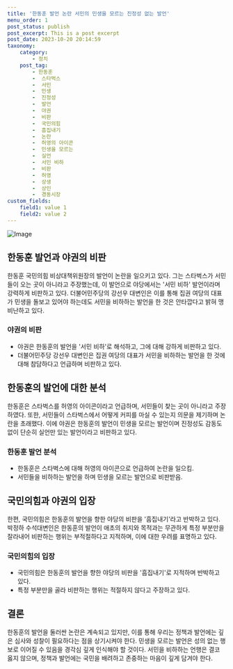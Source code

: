 ```yaml
---
title: '한동훈 발언 논란 서민의 민생을 모르는 진정성 없는 발언'
menu_order: 1
post_status: publish
post_excerpt: This is a post excerpt
post_date: 2023-10-20 20:14:59
taxonomy:
    category:
        - 정치
    post_tag:
        - 한동훈
        -  스타벅스
        -  서민
        -  민생
        -  진정성
        -  발언
        -  야권
        -  비판
        -  국민의힘
        -  흠집내기
        -  논란
        -  허영의 아이콘
        -  민생을 모르는
        -  실언
        -  서민 비하
        -  비판
        -  허영
        -  상생
        -  상인
        -  경동시장
custom_fields:
    field1: value 1
    field2: value 2
---
```


![Image](https://imgnews.pstatic.net/image/123/2024/02/06/0002327031_001_20240206152501187.jpg?type=w647)


## 한동훈 발언과 야권의 비판
한동훈 국민의힘 비상대책위원장의 발언이 논란을 일으키고 있다. 그는 스타벅스가 서민들이 오는 곳이 아니라고 주장했는데, 이 발언으로 야당에서는 '서민 비하' 발언이라며 강력하게 비판하고 있다. 더불어민주당의 강선우 대변인은 이를 통해 집권 여당의 대표가 민생을 돌보고 있어야 하는데도 서민을 비하하는 발언을 한 것은 안타깝다고 밝혀 맹비난하고 있다.

### 야권의 비판
- 야권은 한동훈의 발언을 '서민 비하'로 해석하고, 그에 대해 강하게 비판하고 있다.
- 더불어민주당 강선우 대변인은 집권 여당의 대표가 서민을 비하하는 발언을 한 것에 대해 참담하다고 언급하며 비판하고 있다.

## 한동훈의 발언에 대한 분석
한동훈은 스타벅스를 허영의 아이콘이라고 언급하며, 서민들이 찾는 곳이 아니라고 주장하였다. 또한, 서민들이 스타벅스에서 어떻게 커피를 마실 수 있는지 의문을 제기하며 논란을 초래했다. 이에 야권은 한동훈의 발언이 민생을 모르는 발언이며 진정성도 감동도 없이 단순히 실언만 있는 발언이라고 비판하고 있다.

### 한동훈 발언 분석
- 한동훈은 스타벅스에 대해 허영의 아이콘으로 언급하여 논란을 일으킴.
- 서민들을 비하하는 발언을 하며 민생을 모르는 발언으로 비판받음.

## 국민의힘과 야권의 입장
한편, 국민의힘은 한동훈의 발언을 향한 야당의 비판을 '흠집내기'라고 반박하고 있다. 박정하 수석대변인은 한동훈의 발언이 애초의 취지와 목적과는 무관하게 특정 부분만을 잘라내어 비판하는 행위는 부적절하다고 지적하며, 이에 대한 우려를 표명하고 있다.

### 국민의힘의 입장
- 국민의힘은 한동훈의 발언을 향한 야당의 비판을 '흠집내기'로 지적하며 반박하고 있다.
- 특정 부분만을 골라 비판하는 행위는 적절하지 않다고 주장하고 있다.

## 결론
한동훈의 발언을 둘러싼 논란은 계속되고 있지만, 이를 통해 우리는 정책과 발언에는 깊은 심사와 성찰이 필요하다는 점을 상기시켜야 한다. 민생을 모르는 발언은 성의 없는 행보로 이어질 수 있음을 경각심 깊게 인식해야 할 것이다. 서민을 비하하는 언행은 결코 옳지 않으며, 정책과 발언에는 국민을 배려하고 존중하는 마음이 깊게 담겨야 한다.
